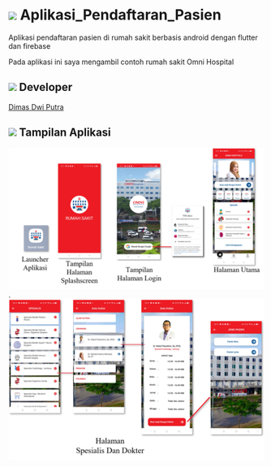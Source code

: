 # <img src="https://img.icons8.com/external-justicon-flat-justicon/64/undefined/external-hospital-coronavirus-justicon-flat-justicon.png"/> Aplikasi_Pendaftaran_Pasien

Aplikasi pendaftaran pasien di rumah sakit berbasis android dengan flutter dan firebase

Pada aplikasi ini saya mengambil contoh rumah sakit Omni Hospital

## <img src="https://img.icons8.com/external-kiranshastry-lineal-color-kiranshastry/64/undefined/external-developer-coding-kiranshastry-lineal-color-kiranshastry.png"/> Developer
[Dimas Dwi Putra](https://github.com/Dimas263/)

## <img src="https://img.icons8.com/color/48/undefined/1-circle--v1.png"/> Tampilan Aplikasi
<img src="document/a.png" alt="alt text" width="600"/>
.
<img src="document/b.png" alt="alt text" width="600"/>
<!--
## <img src="https://img.icons8.com/color/48/undefined/2-circle--v1.png"/> Tampilan Pendaftaran Pasien Baru
<img src="document/c.png" alt="alt text" width="600"/>
.
<img src="document/d.png" alt="alt text" width="600"/>

## <img src="https://img.icons8.com/color/48/undefined/3-circle--v1.png"/> Tampilan Pendaftaran Pasien Lama
<img src="document/e.png" alt="alt text" width="600"/>

## <img src="https://img.icons8.com/color/48/undefined/4-circle--v1.png"/> Menu Riwayat
<img src="document/f.png" alt="alt text" width="600"/>

## <img src="https://img.icons8.com/color/48/undefined/5-circle--v1.png"/> Side Menu dan Profil
<img src="document/g.png" alt="alt text" width="600"/>

## <img src="https://img.icons8.com/color/48/undefined/6-circle--v1.png"/> Flowchart
<img src="document/flowchart.png" alt="alt text" width="600"/>

## <img src="https://img.icons8.com/color/48/undefined/7-circle--v1.png"/> Form Pendaftaran
.
<img src="document/Schedule.png" alt="alt text" width="600"/>
-->

## Download Aplikasi
[Download Aplikasi Pendaftaran Pasien](https://github.com/Dimas263/aplikasi_pendaftaran_pasien/blob/master/rumahsakit.apk)


 
# License
MIT License

Copyright (c) 2021 Dimas Dwi Putra

Permission is hereby granted, free of charge, to any person obtaining a copy

of this software and associated documentation files (the "Software"), to deal

in the Software without restriction, including without limitation the rights

to use, copy, modify, merge, publish, distribute, sublicense, and/or sell

copies of the Software, and to permit persons to whom the Software is

furnished to do so, subject to the following conditions:

The above copyright notice and this permission notice shall be included in all

copies or substantial portions of the Software.

THE SOFTWARE IS PROVIDED "AS IS", WITHOUT WARRANTY OF ANY KIND, EXPRESS OR

IMPLIED, INCLUDING BUT NOT LIMITED TO THE WARRANTIES OF MERCHANTABILITY,

FITNESS FOR A PARTICULAR PURPOSE AND NONINFRINGEMENT. IN NO EVENT SHALL THE

AUTHORS OR COPYRIGHT HOLDERS BE LIABLE FOR ANY CLAIM, DAMAGES OR OTHER

LIABILITY, WHETHER IN AN ACTION OF CONTRACT, TORT OR OTHERWISE, ARISING FROM,

OUT OF OR IN CONNECTION WITH THE SOFTWARE OR THE USE OR OTHER DEALINGS IN THE

SOFTWARE.

